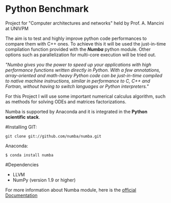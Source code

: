 # Python Benchmark

Project for "Computer architectures and networks" held by Prof. A. Mancini at UNIVPM

The aim is to test and highly improve python code performances to compare them with C++ ones.
To achieve this it will be used the just-in-time compilation function provided with the ***Numba*** python module. Other options such as parallelization for multi-core execution will be tried out.

*"Numba gives you the power to speed up your applications with high performance functions written directly in Python. With a few annotations, array-oriented and math-heavy Python code can be just-in-time compiled to native machine instructions, similar in performance to C, C++ and Fortran, without having to switch languages or Python interpreters."*

For this Project I will use some important numerical calculus algorithm, such as methods for solving ODEs and matrices factorizations.

Numba is supported by Anaconda and it is integrated in the **Python scientific stack**.

#Installing
GIT:
```
git clone git://github.com/numba/numba.git
```
Anaconda:
```
$ conda install numba
```
#Dependencies
- LLVM
- NumPy (version 1.9 or higher)

For more information about Numba module, here is the [official Documentation](https://numba.pydata.org/)
